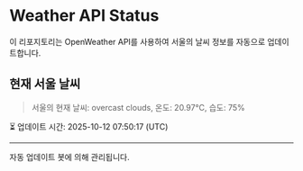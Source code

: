 
# Weather API Status

이 리포지토리는 OpenWeather API를 사용하여 서울의 날씨 정보를 자동으로 업데이트합니다.

## 현재 서울 날씨
> 서울의 현재 날씨: overcast clouds, 온도: 20.97°C, 습도: 75%

⏳ 업데이트 시간: 2025-10-12 07:50:17 (UTC)

---
자동 업데이트 봇에 의해 관리됩니다.
